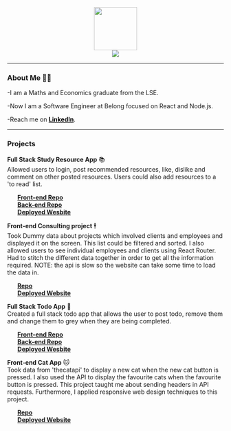 <div align='center'>
  <img src='https://media.giphy.com/media/QssGEmpkyEOhBCb7e1/giphy.gif' width=100 />
</div>
<div align='center'> 
  <a href= 'https://www.linkedin.com/in/christian-sophocleous-bb4881200/'>
     <img src='https://img.shields.io/badge/LinkedIn-blue?logo=linkedin&logoColor=white&style=for-the-badge' />
  </a>
 </div>

---
### About Me 👨‍💻
-I am a Maths and Economics graduate from the LSE.

-Now I am a Software Engineer at Belong focused on React and Node.js.

-Reach me on **<a style='color:black' href='https://www.linkedin.com/in/christian-sophocleous-bb4881200/'>LinkedIn</a>**.

---
### Projects
<b>Full Stack Study Resource App</b> 📚 <br/> 
Allowed users to login, post recommended resources, like, dislike and comment on other posted resources. Users could also add resources to a 'to read' list.
<ul>
  <b><a href= 'https://github.com/christian-2009/Study-Resource-Catalog-App-Frontend'>Front-end Repo</a></b><br/>
  <b><a href= 'https://github.com/christian-2009/Study-Resource-Catalog-App-Backend'>Back-end Repo</a></b><br/>
  <b><a href = 'https://academy-study-resources.netlify.app/'>Deployed Wesbite</a></b><br/>
</ul>

<b>Front-end Consulting project</b> 🕴️<br/> 
Took Dummy data about projects which involved clients and employees and displayed it on the screen. This list could be filtered and sorted. I also allowed users to see individual employees and clients using React Router. Had to stitch the different data together in order to get all the information required. NOTE: the api is slow so the website can take some time to load the data in.
<ul>
  <b><a href='https://github.com/christian-2009/consulting-project-data'>Repo</a></b><br/>
  <b><a href='https://christian-consulting-project.netlify.app/'>Deployed Website</a></b>
</ul>

<b>Full Stack Todo App</b> 📝<br/>
Created a full stack todo app that allows the user to post todo, remove them and change them to grey when they are being completed.
  <ul>
  <b><a href= 'https://github.com/christian-2009/todo-app-frontend'>Front-end Repo</a></b><br/>
  <b><a href= 'https://github.com/christian-2009/todo-app-backend'>Back-end Repo</a></b><br/>
  <b><a href = 'https://christians-todo-app.netlify.app/'>Deployed Wesbite</a></b><br/>
</ul>

<b>Front-end Cat App</b> 🐱<br/> 
Took data from 'thecatapi' to display a new cat when the new cat button is pressed. I also used the API to display the favourite cats when the favourite button is pressed. This project taught me about sending headers in API requests. Furthermore, I applied responsive web design techniques to this project.
<ul>
  <b><a href='https://github.com/christian-2009/cat-app'>Repo</a></b><br/>
  <b><a href='https://christian-cat-app.netlify.app/'>Deployed Website</a></b>
</ul>
<!--
**christian-2009/christian-2009** is a ✨ _special_ ✨ repository because its `README.md` (this file) appears on your GitHub profile.

Here are some ideas to get you started:

- 🔭 I’m currently working on ...
- 🌱 I’m currently learning ...
- 👯 I’m looking to collaborate on ...
- 🤔 I’m looking for help with ...
- 💬 Ask me about ...
- 📫 How to reach me: ...
- 😄 Pronouns: ...
- ⚡ Fun fact: ...
-->
